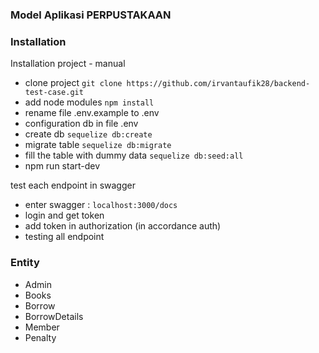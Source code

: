 ### Model Aplikasi PERPUSTAKAAN


### Installation

Installation project - manual

- clone project `git clone https://github.com/irvantaufik28/backend-test-case.git`
- add node modules `npm install`
- rename file .env.example to .env
- configuration db in file .env
- create db `sequelize db:create`
- migrate table `sequelize db:migrate`
- fill the table with dummy data `sequelize db:seed:all`
- npm run start-dev

test each endpoint in swagger

- enter swagger : `localhost:3000/docs` 
- login and get token  
- add token in authorization (in accordance auth)
- testing all endpoint


### Entity

- Admin
- Books
- Borrow
- BorrowDetails
- Member
- Penalty

